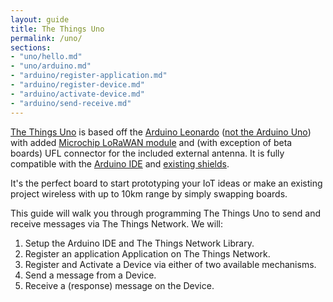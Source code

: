 ```yaml
---
layout: guide
title: The Things Uno
permalink: /uno/
sections:
- "uno/hello.md"
- "uno/arduino.md"
- "arduino/register-application.md"
- "arduino/register-device.md"
- "arduino/activate-device.md"
- "arduino/send-receive.md"
---
```


<a href="https://shop.thethingsnetwork.com/index.php/product/the-things-uno/" target="_blank">The Things Uno</a> is based off the [Arduino Leonardo](https://www.arduino.cc/en/Guide/ArduinoLeonardoMicro) ([not the Arduino Uno](https://www.arduino.cc/en/Guide/ArduinoLeonardoMicro#toc9)) with added [Microchip LoRaWAN module](http://www.microchip.com/design-centers/wireless-connectivity/embedded-wireless/lora-technology) and (with exception of beta boards) UFL connector for the included external antenna. It is fully compatible with the [Arduino IDE](https://www.arduino.cc/en/Main/Software) and [existing shields](http://shieldlist.org/).

It's the perfect board to start prototyping your IoT ideas or make an existing project wireless with up to 10km range by simply swapping boards.

This guide will walk you through programming The Things Uno to send and receive messages via The Things Network. We will:

1. Setup the Arduino IDE and The Things Network Library.
2. Register an application Application on The Things Network.
3. Register and Activate a Device via either of two available mechanisms.
4. Send a message from a Device.
5. Receive a (response) message on the Device.